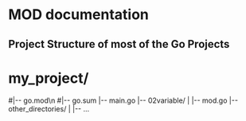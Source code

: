 # MOD documentation

## Project Structure of most of the Go Projects

# my_project/
#|-- go.mod\n
#|-- go.sum
|-- main.go
|-- 02variable/
| |-- mod.go
|-- other_directories/
| |-- ...
